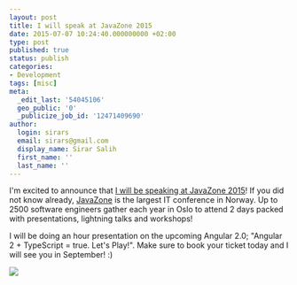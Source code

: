 ```yaml
---
layout: post
title: I will speak at JavaZone 2015
date: 2015-07-07 10:24:40.000000000 +02:00
type: post
published: true
status: publish
categories:
- Development
tags: [misc]
meta:
  _edit_last: '54045106'
  geo_public: '0'
  _publicize_job_id: '12471409690'
author:
  login: sirars
  email: sirars@gmail.com
  display_name: Sirar Salih
  first_name: ''
  last_name: ''
---
```

<p>I'm excited to announce that <a href="http://2015.javazone.no/details.html?talk=acebf1e3eee01e898dce83500151c00ddf734eafe9fc17721f550477890791dd">I will be speaking at JavaZone 2015</a>! If you did not know already, <a href="http://2015.javazone.no/">JavaZone</a> is the largest IT conference in Norway. Up to 2500 software engineers gather each year in Oslo to attend 2 days packed with presentations, lightning talks and workshops!</p>
<p>I will be doing an hour presentation on the upcoming Angular 2.0; "Angular 2 + TypeScript = true. Let's Play!". Make sure to book your ticket today and I will see you in September! :)</p>
<p><a href="http://2015.javazone.no/details.html?talk=acebf1e3eee01e898dce83500151c00ddf734eafe9fc17721f550477890791dd"><img src="https://sirars.files.wordpress.com/2015/07/jz_2015.png" /></a></p>
